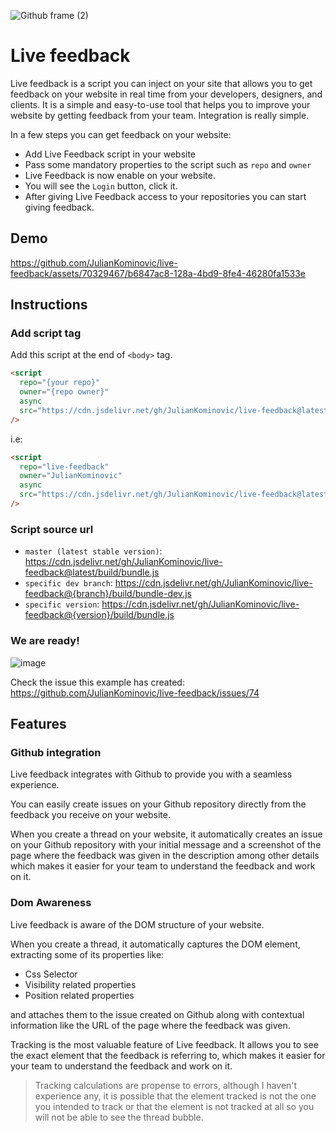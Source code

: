 ![Github frame (2)](https://github.com/JulianKominovic/live-feedback/assets/70329467/074b2b42-61a6-452e-8dbe-5b359cae46ec)

# Live feedback

Live feedback is a script you can inject on your site that allows you to get feedback on your website in real time from your developers, designers, and clients.
It is a simple and easy-to-use tool that helps you to improve your website by getting feedback from your team.
Integration is really simple.

In a few steps you can get feedback on your website:

- Add Live Feedback script in your website
- Pass some mandatory properties to the script such as `repo` and `owner`
- Live Feedback is now enable on your website.
- You will see the `Login` button, click it.
- After giving Live Feedback access to your repositories you can start giving feedback.

## Demo

https://github.com/JulianKominovic/live-feedback/assets/70329467/b6847ac8-128a-4bd9-8fe4-46280fa1533e

## Instructions

### Add script tag

Add this script at the end of `<body>` tag.

```html
<script
  repo="{your repo}"
  owner="{repo owner}"
  async
  src="https://cdn.jsdelivr.net/gh/JulianKominovic/live-feedback@latest/build/bundle.js"
/>
```

i.e:

```html
<script
  repo="live-feedback"
  owner="JulianKominovic"
  async
  src="https://cdn.jsdelivr.net/gh/JulianKominovic/live-feedback@latest/build/bundle.js"
/>
```

### Script source url

- `master (latest stable version)`: https://cdn.jsdelivr.net/gh/JulianKominovic/live-feedback@latest/build/bundle.js
- `specific dev branch`: https://cdn.jsdelivr.net/gh/JulianKominovic/live-feedback@{branch}/build/bundle-dev.js
- `specific version`: https://cdn.jsdelivr.net/gh/JulianKominovic/live-feedback@{version}/build/bundle.js

### We are ready!

![image](https://github.com/JulianKominovic/live-feedback/assets/70329467/64d1d32c-e1e8-4544-8a05-edfb1980b04a)

Check the issue this example has created: https://github.com/JulianKominovic/live-feedback/issues/74

## Features

### Github integration

Live feedback integrates with Github to provide you with a seamless experience.

You can easily create issues on your Github repository directly from the feedback you receive on your website.

When you create a thread on your website, it automatically creates an issue on your Github repository with your initial message and a screenshot of the page where the feedback was given in the description among other details which makes it easier for your team to understand the feedback and work on it.

### Dom Awareness

Live feedback is aware of the DOM structure of your website.

When you create a thread, it automatically captures the DOM element, extracting some of its properties like:

- Css Selector
- Visibility related properties
- Position related properties

and attaches them to the issue created on Github along with contextual information like the URL of the page where the feedback was given.

Tracking is the most valuable feature of Live feedback. It allows you to see the exact element that the feedback is referring to, which makes it easier for your team to understand the feedback and work on it.

> Tracking calculations are propense to errors, although I haven't experience any, it is possible that the element tracked is not the one you intended to track or that the element is not tracked at all so you will not be able to see the thread bubble.
